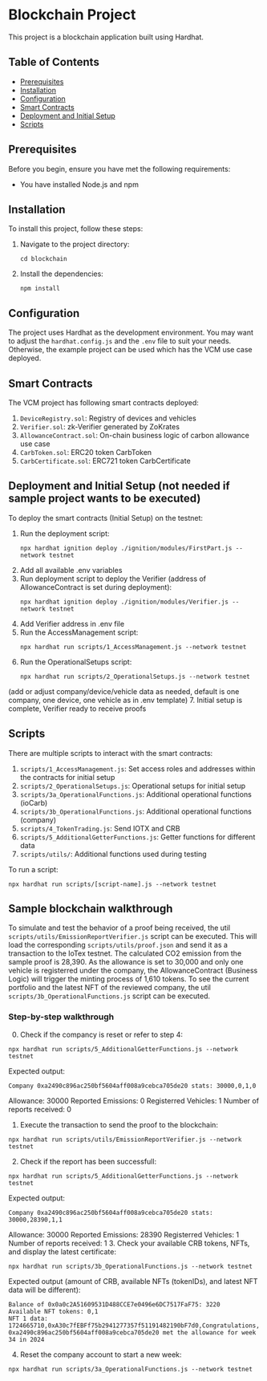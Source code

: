 # Blockchain Project

This project is a blockchain application built using Hardhat.

## Table of Contents
- [Prerequisites](#prerequisites)
- [Installation](#installation)
- [Configuration](#configuration)
- [Smart Contracts](#smart-contracts)
- [Deployment and Initial Setup](#deploymentandsetup)
- [Scripts](#scripts)

## Prerequisites

Before you begin, ensure you have met the following requirements:
* You have installed Node.js and npm

## Installation

To install this project, follow these steps:

1. Navigate to the project directory:
   ```
   cd blockchain
   ```
3. Install the dependencies:
   ```
   npm install
   ```

## Configuration

The project uses Hardhat as the development environment. You may want to adjust the `hardhat.config.js` and the `.env` file to suit your needs.
Otherwise, the example project can be used which has the VCM use case deployed.

## Smart Contracts

The VCM project has following smart contracts deployed:

1. `DeviceRegistry.sol`: Registry of devices and vehicles
2. `Verifier.sol`: zk-Verifier generated by ZoKrates 
3. `AllowanceContract.sol`: On-chain business logic of carbon allowance use case
4. `CarbToken.sol`: ERC20 token CarbToken
5. `CarbCertificate.sol`: ERC721 token CarbCertificate

## Deployment and Initial Setup (not needed if sample project wants to be executed)

To deploy the smart contracts (Initial Setup) on the testnet:

1. Run the deployment script:
   ```
   npx hardhat ignition deploy ./ignition/modules/FirstPart.js --network testnet
   ```
2. Add all available .env variables
3. Run deployment script to deploy the Verifier (address of AllowanceContract is set during deployment):
   ```
   npx hardhat ignition deploy ./ignition/modules/Verifier.js --network testnet
   ```
4. Add Verifier address in .env file
5. Run the AccessManagement script:
    ```
    npx hardhat run scripts/1_AccessManagement.js --network testnet
    ```
6. Run the OperationalSetups script:
    ```
    npx hardhat run scripts/2_OperationalSetups.js --network testnet
    ```
(add or adjust company/device/vehicle data as needed, default is one company, one device, one vehicle as in .env template)
7. Initial setup is complete, Verifier ready to receive proofs

## Scripts

There are multiple scripts to interact with the smart contracts:

1. `scripts/1_AccessManagement.js`: Set access roles and addresses within the contracts for initial setup
2. `scripts/2_OperationalSetups.js`: Operational setups for initial setup 
3. `scripts/3a_OperationalFunctions.js`: Additional operational functions (ioCarb)
4. `scripts/3b_OperationalFunctions.js`: Additional operational functions (company)
5. `scripts/4_TokenTrading.js`: Send IOTX and CRB
6. `scripts/5_AdditionalGetterFunctions.js`: Getter functions for different data
7. `scripts/utils/`: Additional functions used during testing

To run a script:
```
npx hardhat run scripts/[script-name].js --network testnet
```

## Sample blockchain walkthrough

To simulate and test the behavior of a proof being received, the util `scripts/utils/EmissionReportVerifier.js` script can be executed. This will load the corresponding `scripts/utils/proof.json` and send it as a transaction to the IoTex testnet. 
The calculated CO2 emission from the sample proof is 28,390. As the allowance is set to 30,000 and only one vehicle is registerred under the company, the AllowanceContract (Business Logic) will trigger the minting process of 1,610 tokens.
To see the current portfolio and the latest NFT of the reviewed company, the util `scripts/3b_OperationalFunctions.js` script can be executed.

### Step-by-step walkthrough

0. Check if the compancy is reset or refer to step 4:
```
npx hardhat run scripts/5_AdditionalGetterFunctions.js --network testnet
```
Expected output: 
```
Company 0xa2490c896ac250bf5604aff008a9cebca705de20 stats: 30000,0,1,0
```
Allowance: 30000
Reported Emissions: 0
Registerred Vehicles: 1
Number of reports received: 0
1. Execute the transaction to send the proof to the blockchain:
```
npx hardhat run scripts/utils/EmissionReportVerifier.js --network testnet
```
2. Check if the report has been successfull: 
```
npx hardhat run scripts/5_AdditionalGetterFunctions.js --network testnet
```
Expected output: 
```
Company 0xa2490c896ac250bf5604aff008a9cebca705de20 stats: 30000,28390,1,1
```
Allowance: 30000
Reported Emissions: 28390
Registerred Vehicles: 1
Number of reports received: 1
3. Check your available CRB tokens, NFTs, and display the latest certificate:
```
npx hardhat run scripts/3b_OperationalFunctions.js --network testnet
```
Expected output (amount of CRB, available NFTs (tokenIDs), and latest NFT data will be different):
```
Balance of 0x0a0c2A51609531D488CCE7e0496e6DC7517FaF75: 3220
Available NFT tokens: 0,1
NFT 1 data: 1724665710,0xA30c7fEBFf75b2941277357f51191482190bF7d0,Congratulations, 0xa2490c896ac250bf5604aff008a9cebca705de20 met the allowance for week 34 in 2024
```
4. Reset the company account to start a new week:
```
npx hardhat run scripts/3a_OperationalFunctions.js --network testnet
```